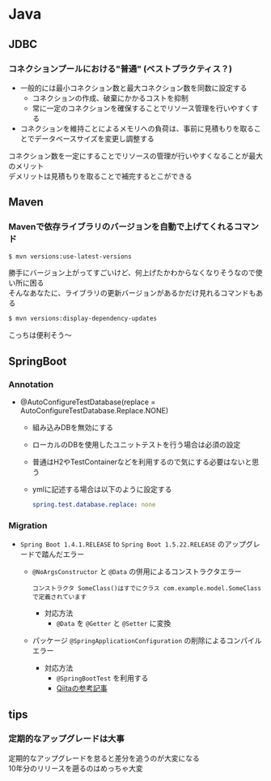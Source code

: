 # Java

## JDBC

### コネクションプールにおける"普通" (ベストプラクティス？)

- 一般的には最小コネクション数と最大コネクション数を同数に設定する
    - コネクションの作成、破棄にかかるコストを抑制
    - 常に一定のコネクションを確保することでリソース管理を行いやすくする
- コネクションを維持ことによるメモリへの負荷は、事前に見積もりを取ることでデータベースサイズを変更し調整する

コネクション数を一定にすることでリソースの管理が行いやすくなることが最大のメリット<br>
デメリットは見積もりを取ることで補完するとこができる<br>

## Maven

### Mavenで依存ライブラリのバージョンを自動で上げてくれるコマンド

``` sh
$ mvn versions:use-latest-versions
```

勝手にバージョン上がってすごいけど、何上げたかわからなくなりそうなので使い所に困る<br>
そんなあなたに、ライブラリの更新バージョンがあるかだけ見れるコマンドもある<br>

``` sh
$ mvn versions:display-dependency-updates
```

こっちは便利そう〜

## SpringBoot

### Annotation 

- @AutoConfigureTestDatabase(replace = AutoConfigureTestDatabase.Replace.NONE)
  - 組み込みDBを無効にする
  - ローカルのDBを使用したユニットテストを行う場合は必須の設定
  - 普通はH2やTestContainerなどを利用するので気にする必要はないと思う
  - ymlに記述する場合は以下のように設定する

    ``` YAML
    spring.test.database.replace: none 
    ```

### Migration

- `Spring Boot 1.4.1.RELEASE` to `Spring Boot 1.5.22.RELEASE` のアップグレードで踏んだエラー

  - `@NoArgsConstructor` と `@Data` の併用によるコンストラクタエラー

      ```text
      コンストラクタ SomeClass()はすでにクラス com.example.model.SomeClassで定義されています
      ```

      - 対応方法
          - `@Data` を `@Getter` と `@Setter` に変換
  - パッケージ `@SpringApplicationConfiguration` の削除によるコンパイルエラー
      - 対応方法
          - `@SpringBootTest` を利用する
          - [Qiitaの参考記事](https://qiita.com/andna0410/items/2e48c5c522236a7b11aa#%E3%83%86%E3%82%B9%E3%83%88%E3%82%B3%E3%83%BC%E3%83%89%E3%81%AE%E3%82%B3%E3%83%B3%E3%83%91%E3%82%A4%E3%83%AB%E3%82%A8%E3%83%A9%E3%83%BC)

## tips

### 定期的なアップグレードは大事

定期的なアップグレードを怠ると差分を追うのが大変になる<br>
10年分のリリースを遡るのはめっちゃ大変<br>
